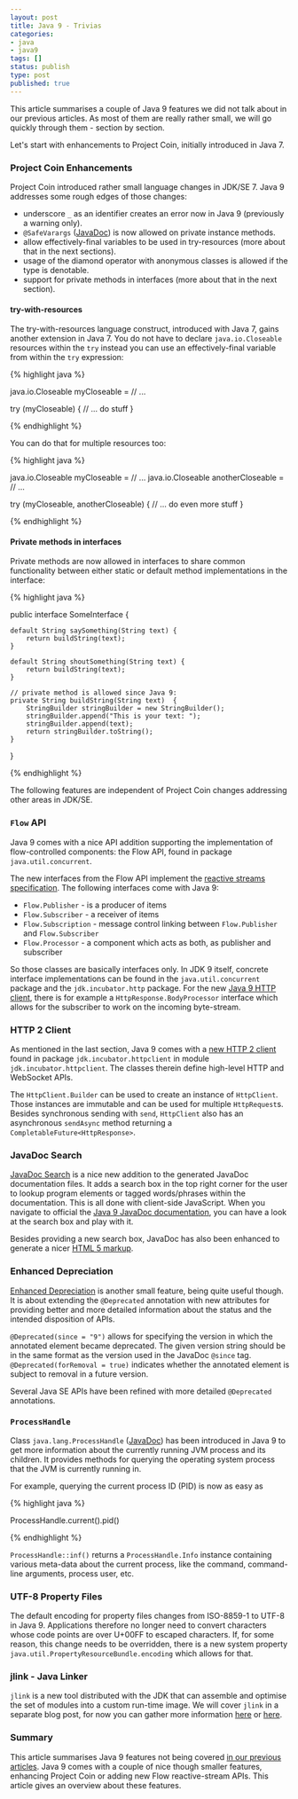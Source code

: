 ```yaml
---
layout: post
title: Java 9 - Trivias
categories:
- java
- java9
tags: []
status: publish
type: post
published: true
---
```


This article summarises a couple of Java 9 features we did not talk about in our previous articles. As most of them are really rather small, we will go quickly through them - section by section.

Let's start with enhancements to Project Coin, initially introduced in Java 7.

### Project Coin Enhancements

Project Coin introduced rather small language changes in JDK/SE 7. Java 9 addresses some rough edges of those changes:

* underscore `_` as an identifier creates an error now in Java 9 (previously a warning only).
* `@SafeVarargs` ([JavaDoc](http://docs.oracle.com/javase/7/docs/api/java/lang/SafeVarargs.html)) is now allowed on private instance methods.
* allow effectively-final variables to be used in try-resources (more about that in the next sections).
* usage of the diamond operator with anonymous classes is allowed if the type is denotable.
* support for private methods in interfaces (more about that in the next section).

#### try-with-resources

The try-with-resources language construct, introduced with Java 7, gains another extension in Java 7. You do not have to declare `java.io.Closeable` resources within the `try` instead you can use an effectively-final variable from within the `try` expression:

{% highlight java %}

java.io.Closeable myCloseable = // ...

try (myCloseable) {
    // ... do stuff
}

{% endhighlight %}

You can do that for multiple resources too:

{% highlight java %}

java.io.Closeable myCloseable = // ...
java.io.Closeable anotherCloseable = // ...

try (myCloseable, anotherCloseable) {
    // ... do even more stuff
}

{% endhighlight %}

#### Private methods in interfaces

Private methods are now allowed in interfaces to share common functionality between either static or default method implementations in the interface:

{% highlight java %}

public interface SomeInterface {

    default String saySomething(String text) {
        return buildString(text);
    }

    default String shoutSomething(String text) {
        return buildString(text);
    }

    // private method is allowed since Java 9:
    private String buildString(String text)  {
        StringBuilder stringBuilder = new StringBuilder();
        stringBuilder.append("This is your text: ");
        stringBuilder.append(text);
        return stringBuilder.toString();
    }
}

{% endhighlight %}

The following features are independent of Project Coin changes addressing other areas in JDK/SE.

### `Flow` API

Java 9 comes with a nice API addition supporting the implementation of flow-controlled components: the Flow API, found in package `java.util.concurrent`. 

The new interfaces from the Flow API implement the [reactive streams specification](http://www.reactive-streams.org/). The following interfaces come with Java 9:

* `Flow.Publisher` - is a producer of items
* `Flow.Subscriber` - a receiver of items
* `Flow.Subscription` - message control linking between `Flow.Publisher` and `Flow.Subscriber`
* `Flow.Processor` - a component which acts as both, as publisher and subscriber

So those classes are basically interfaces only. In JDK 9 itself, concrete interface implementations can be found in the `java.util.concurrent` package and the `jdk.incubator.http` package. For the new [Java 9 HTTP client](http://download.java.net/java/jdk9/docs/api/jdk/incubator/http/HttpClient.html), there is for example a `HttpResponse.BodyProcessor` interface which allows for the subscriber to work on the incoming byte-stream. 

### HTTP 2 Client

As mentioned in the last section, Java 9 comes with a [new HTTP 2 client](http://docs.oracle.com/javase/9/docs/api/jdk.incubator.httpclient-summary.html) found in package `jdk.incubator.httpclient` in module `jdk.incubator.httpclient`. The classes therein define high-level HTTP and WebSocket APIs.

The `HttpClient.Builder` can be used to create an instance of `HttpClient`. Those instances are immutable and can be used for multiple `HttpRequest`s. Besides synchronous sending with `send`, `HttpClient` also has an asynchronous `sendAsync` method returning a `CompletableFuture<HttpResponse>`.

### JavaDoc Search

[JavaDoc Search](http://openjdk.java.net/jeps/225) is a nice new addition to the generated JavaDoc documentation files. It adds a search box in the top right corner for the user to lookup program elements or tagged words/phrases within the documentation. This is all done with client-side JavaScript. When you navigate to official the [Java 9 JavaDoc documentation](http://download.java.net/java/jdk9/docs/api/overview-summary.html), you can have a look at the search box and play with it.

Besides providing a new search box, JavaDoc has also been enhanced to generate a nicer [HTML 5 markup](http://openjdk.java.net/jeps/224).

### Enhanced Depreciation

[Enhanced Depreciation](http://openjdk.java.net/jeps/277) is another small feature, being quite useful though. It is about extending the `@Deprecated` annotation with new attributes for providing better and more detailed information about the status and the intended disposition of APIs.

`@Deprecated(since = "9")` allows for specifying the version in which the annotated element became deprecated. The given version string should be in the same format as the version used in the JavaDoc `@since` tag. `@Deprecated(forRemoval = true)` indicates whether the annotated element is subject to removal in a future version. 

Several Java SE APIs have been refined with more detailed `@Deprecated` annotations. 

### `ProcessHandle`

Class `java.lang.ProcessHandle` ([JavaDoc](http://download.java.net/java/jdk9/docs/api/java/lang/ProcessHandle.html)) has been introduced in Java 9 to get more information about the currently running JVM process and its children. It provides methods for querying the operating system process that the JVM is currently running in.

For example, querying the current process ID (PID) is now as easy as

{% highlight java %}

ProcessHandle.current().pid()

{% endhighlight %}

`ProcessHandle::inf()` returns a `ProcessHandle.Info` instance containing various meta-data about the current process, like the command, command-line arguments, process user, etc.

### UTF-8 Property Files

The default encoding for property files changes from ISO-8859-1 to UTF-8 in Java 9. Applications therefore no longer need to convert characters whose code points are over U+00FF to escaped characters. If, for some reason, this change needs to be overridden, there is a new system property `java.util.PropertyResourceBundle.encoding` which allows for that.

### jlink - Java Linker

`jlink` is a new tool distributed with the JDK that can assemble and optimise the set of modules into a custom run-time image. We will cover `jlink` in a separate blog post, for now you can gather more information [here](http://openjdk.java.net/jeps/282) or [here](https://docs.oracle.com/javase/9/tools/jlink.htm).

### Summary

This article summarises Java 9 features not being covered [in our previous articles](https://www.google.at/search?q=inurl%3Ablog.andresteingress.com+intitle%3Ajava+9&oq=inurl%3Ablog.andresteingress.com+intitle%3Ajava+9). Java 9 comes with a couple of nice though smaller features, enhancing Project Coin or adding new Flow reactive-stream APIs. This article gives an overview about these features.
